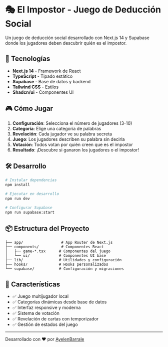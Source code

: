 # 🎭 El Impostor - Juego de Deducción Social

Un juego de deducción social desarrollado con Next.js 14 y Supabase donde los jugadores deben descubrir quién es el impostor.

## 🚀 Tecnologías

- **Next.js 14** - Framework de React
- **TypeScript** - Tipado estático
- **Supabase** - Base de datos y backend
- **Tailwind CSS** - Estilos
- **Shadcn/ui** - Componentes UI

## 🎮 Cómo Jugar

1. **Configuración**: Selecciona el número de jugadores (3-10)
2. **Categoría**: Elige una categoría de palabras
3. **Revelación**: Cada jugador ve su palabra secreta
4. **Juego**: Los jugadores describen su palabra sin decirla
5. **Votación**: Todos votan por quién creen que es el impostor
6. **Resultado**: ¡Descubre si ganaron los jugadores o el impostor!

## 🛠️ Desarrollo

```bash
# Instalar dependencias
npm install

# Ejecutar en desarrollo
npm run dev

# Configurar Supabase
npm run supabase:start
```

## 📦 Estructura del Proyecto

```
├── app/                 # App Router de Next.js
├── components/          # Componentes React
│   ├── game-*.tsx      # Componentes del juego
│   └── ui/             # Componentes UI base
├── lib/                # Utilidades y configuración
├── hooks/              # Hooks personalizados
└── supabase/           # Configuración y migraciones
```

## 🎯 Características

- ✅ Juego multijugador local
- ✅ Categorías dinámicas desde base de datos
- ✅ Interfaz responsive y moderna
- ✅ Sistema de votación
- ✅ Revelación de cartas con temporizador
- ✅ Gestión de estados del juego

---

Desarrollado con ❤️ por [AyelenBarrale](https://github.com/AyelenBarrale)
